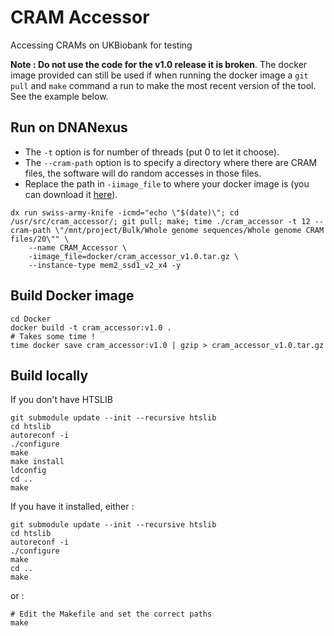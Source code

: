 # CRAM Accessor
Accessing CRAMs on UKBiobank for testing

**Note : Do not use the code for the v1.0 release it is broken**. The docker image provided can still be used if when running the docker image a  `git pull` and `make` command a run to make the most recent version of the tool. See the example below.

## Run on DNANexus

* The `-t` option is for number of threads (put 0 to let it choose).
* The `--cram-path` option is to specify a directory where there are CRAM files, the software will do random accesses in those files.
* Replace the path in `-iimage_file` to where your docker image is (you can download it [here](https://github.com/rwk-unil/cram_accessor/releases/download/v1.0/cram_accessor_v1.0.tar.gz)).

```shell
dx run swiss-army-knife -icmd="echo \"$(date)\"; cd /usr/src/cram_accessor/; git pull; make; time ./cram_accessor -t 12 --cram-path \"/mnt/project/Bulk/Whole genome sequences/Whole genome CRAM files/20\"" \
    --name CRAM_Accessor \
    -iimage_file=docker/cram_accessor_v1.0.tar.gz \
    --instance-type mem2_ssd1_v2_x4 -y
```

## Build Docker image

```shell
cd Docker
docker build -t cram_accessor:v1.0 .
# Takes some time !
time docker save cram_accessor:v1.0 | gzip > cram_accessor_v1.0.tar.gz
```

## Build locally

If you don't have HTSLIB

```shell
git submodule update --init --recursive htslib
cd htslib
autoreconf -i
./configure
make
make install
ldconfig
cd ..
make
```

If you have it installed, either :

```shell
git submodule update --init --recursive htslib
cd htslib
autoreconf -i
./configure
make
cd ..
make
```

or :

```shell
# Edit the Makefile and set the correct paths
make
```